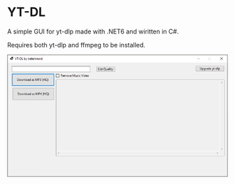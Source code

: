 # YT-DL
A simple GUI for yt-dlp made with .NET6 and wiritten in C#.

Requires both yt-dlp and ffmpeg to be installed.

![Screenshot](screenshot-1.0.png)